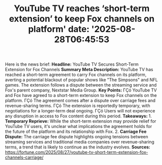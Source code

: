 ﻿---
title: "YouTube TV reaches ‘short-term extension’ to keep Fox channels on platform'
date: '2025-08-28T06:45:53"
category: "Markets"
summary: ""
slug: "youtube tv reaches shortterm extension to keep fox channels "
source_urls:
  - "https://fortune.com/2025/08/27/youtube-tv-short-term-extension-fox-channels-carriage/"
seo:
  title: "YouTube TV reaches ‘short-term extension’ to keep Fox channels on platform | Hash n Hedge'
  description: '"
  keywords: ["news", "markets", "brief"]
---
Here is the news brief:  **Headline:** YouTube TV Secures Short-Term Extension for Fox Channels  **Summary Meta Description:** YouTube TV has reached a short-term agreement to carry Fox channels on its platform, averting a potential blackout of popular shows like "The Simpsons" and NFL games. The extension follows a dispute between the streaming service and Fox's parent company, Nextstar Media Group.  **Key Points:**  ΓÇó YouTube TV and Fox have agreed to a short-term extension to keep Fox channels on the platform. ΓÇó The agreement comes after a dispute over carriage fees and revenue-sharing terms. ΓÇó The extension is reportedly temporary, with negotiations for a longer-term deal ongoing. ΓÇó Users will not experience any disruption in access to Fox content during this period.  **Takeaways:**  1. **Temporary Reprieve:** While the short-term extension may provide relief for YouTube TV users, it's unclear what implications the agreement holds for the future of the platform and its relationship with Fox. 2. **Carriage Fee Dispute:** The carriage fee dispute highlights ongoing tensions between streaming services and traditional media companies over revenue-sharing terms, a trend that is likely to continue as the industry evolves.  **Sources:** https://fortune.com/2025/08/27/youtube-tv-short-term-extension-fox-channels-carriage/ 
